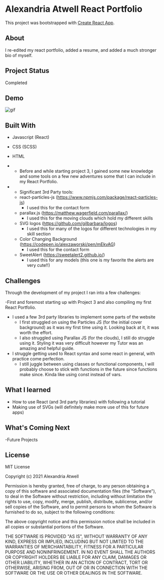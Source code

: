 # Alexandria Atwell React Portfolio

This project was bootstrapped with [Create React App](https://github.com/facebook/create-react-app).

## About

I re-edited my react portfolio, added a resume, and added a much stronger bio of myself.

## Project Status

Completed

## Demo

![gif](src/images/my-portfolio.gif)

## Built With

- Javascript (React)
- CSS (SCSS)
- HTML

- - Before and while starting project 3, I gained some new knowledge and some tools on a few new adventures some that I can include in my React Portfolio.

- - Significant 3rd Party tools:
  - react-particles-js (https://www.npmjs.com/package/react-particles-js)
    - I used this for the contact form
  - parallax.js (https://matthew.wagerfield.com/parallax/)
    - I used this for the moving clouds which hold my different skills
  - SVG logos (https://github.com/gilbarbara/logos)
    - I used this for many of the logos for different technologies in my skill section
  - Color Changing Background (https://codepen.io/alexzaworski/pen/mEkvAG)
    - I used this for the contact form
  - SweetAlert (https://sweetalert2.github.io/)
    - I used this for any models (this one is my favorite the alerts are very cute!!)

## Challenges

Through the development of my project I ran into a few challenges:

  -First and foremost starting up with Project 3 and also compiling my first React Portfolio.
- I used a few 3rd party libraries to implement some parts of the website
  - I first struggled on using the Particles JS (for the initial cover background) as it was my first time using it. Looking back at it, it was worth the effort.
  - I also struggled using Parallax JS (for the clouds), I still do struggle using it. Styling it was very difficult however my Tutor was an amazing and helpful guide.
- I struggle getting used to React syntax and some react in general, with practice come perfection.
  - I still juggle between using classes or functional components, I will probably choose to stick with functions in the future since functions make since. Kinda like using const instead of vars.

## What I learned

- How to use React (and 3rd party libraries) with following a tutorial
- Making use of SVGs (will definitely make more use of this for future apps)

## What's Coming Next

-Future Projects

## License

MIT License

Copyright (c) 2021 Alexandria Atwell

Permission is hereby granted, free of charge, to any person obtaining a copy
of this software and associated documentation files (the "Software"), to deal
in the Software without restriction, including without limitation the rights
to use, copy, modify, merge, publish, distribute, sublicense, and/or sell
copies of the Software, and to permit persons to whom the Software is
furnished to do so, subject to the following conditions:

The above copyright notice and this permission notice shall be included in all
copies or substantial portions of the Software.

THE SOFTWARE IS PROVIDED "AS IS", WITHOUT WARRANTY OF ANY KIND, EXPRESS OR
IMPLIED, INCLUDING BUT NOT LIMITED TO THE WARRANTIES OF MERCHANTABILITY,
FITNESS FOR A PARTICULAR PURPOSE AND NONINFRINGEMENT. IN NO EVENT SHALL THE
AUTHORS OR COPYRIGHT HOLDERS BE LIABLE FOR ANY CLAIM, DAMAGES OR OTHER
LIABILITY, WHETHER IN AN ACTION OF CONTRACT, TORT OR OTHERWISE, ARISING FROM,
OUT OF OR IN CONNECTION WITH THE SOFTWARE OR THE USE OR OTHER DEALINGS IN THE
SOFTWARE.
